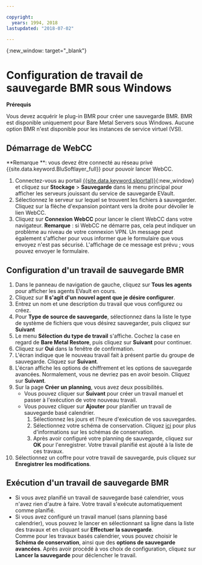 ```yaml
---

copyright:
  years: 1994, 2018
lastupdated: "2018-07-02"

---
```

{:new_window: target="_blank"}

# Configuration de travail de sauvegarde BMR sous Windows

**Prérequis**

Vous devez acquérir le plug-in BMR pour créer une sauvegarde BMR. BMR est disponible uniquement pour Bare Metal Servers sous Windows. Aucune option BMR n'est disponible pour les instances de service virtuel (VSI).

## Démarrage de WebCC
**Remarque **: vous devez être connecté au réseau privé {{site.data.keyword.BluSoftlayer_full}} pour pouvoir lancer WebCC.
1. Connectez-vous au portail [{{site.data.keyword.slportal}}](https://control.softlayer.com/){:new_window} et cliquez sur **Stockage** > **Sauvegarde** dans le menu principal pour afficher les serveurs jouissant du service de sauvegarde EVault. 
2. Sélectionnez le serveur sur lequel se trouvent les fichiers à sauvegarder. Cliquez sur la flèche d'expansion pointant vers la droite pour dévoiler le lien WebCC.
4. Cliquez sur **Connexion WebCC** pour lancer le client WebCC dans votre navigateur.
  **Remarque** : si WebCC ne démarre pas, cela peut indiquer un problème au niveau de votre connexion VPN. Un message peut également s'afficher pour vous informer que le formulaire que vous envoyez n'est pas sécurisé. L'affichage de ce message est prévu ; vous pouvez envoyer le formulaire.
  
## Configuration d'un travail de sauvegarde BMR

1. Dans le panneau de navigation de gauche, cliquez sur **Tous les agents** pour afficher les agents EVault en cours. 
2. Cliquez sur **Il s'agit d'un nouvel agent que je désire configurer**.
3. Entrez un nom et une description du travail que vous configurez ou créez.
4. Pour **Type de source de sauvegarde**, sélectionnez dans la liste le type de système de fichiers que vous désirez sauvegarder, puis cliquez sur **Suivant**
5. Le menu **Sélection du type de travail** s'affiche. Cochez la case en regard de **Bare Metal Restore**, puis cliquez sur **Suivant** pour continuer.
6. Cliquez sur **Oui** dans la fenêtre de confirmation.
7. L'écran indique que le nouveau travail fait à présent partie du groupe de sauvegarde. Cliquez sur **Suivant**.
8. L'écran affiche les options de chiffrement et les options de sauvegarde avancées. Normalement, vous ne devriez pas en avoir besoin. Cliquez sur **Suivant**.   
9. Sur la page **Créer un planning**, vous avez deux possibilités.  
   - Vous pouvez cliquer sur **Suivant** pour créer un travail manuel et passer à l'exécution de votre nouveau travail. 
   - Vous pouvez cliquer sur **Ajouter** pour planifier un travail de sauvegarde basé calendrier.  
     1. Sélectionnez les jours et l'heure d'exécution de vos sauvegardes. 
     2. Sélectionnez votre schéma de conservation. Cliquez [ici](evault-backup-faq.html) pour plus d'informations sur les schémas de conservation.
     3. Après avoir configuré votre planning de sauvegarde, cliquez sur **OK** pour l'enregistrer. Votre travail planifié est ajouté à la liste de ces travaux. 
10. Sélectionnez un coffre pour votre travail de sauvegarde, puis cliquez sur **Enregistrer les modifications**.


## Exécution d'un travail de sauvegarde BMR

  - Si vous avez planifié un travail de sauvegarde basé calendrier, vous n'avez rien d'autre à faire. Votre travail s'exécute automatiquement comme planifié.
  - Si vous avez configuré un travail manuel (sans planning basé calendrier), vous pouvez le lancer en sélectionnant sa ligne dans la liste des travaux et en cliquant sur **Effectuer la sauvegarde**. <br/> Comme pour les travaux basés calendrier, vous pouvez choisir le **Schéma de conservation**, ainsi que des **options de sauvegarde avancées**. Après avoir procédé à vos choix de configuration, cliquez sur **Lancer la sauvegarde** pour déclencher le travail.
